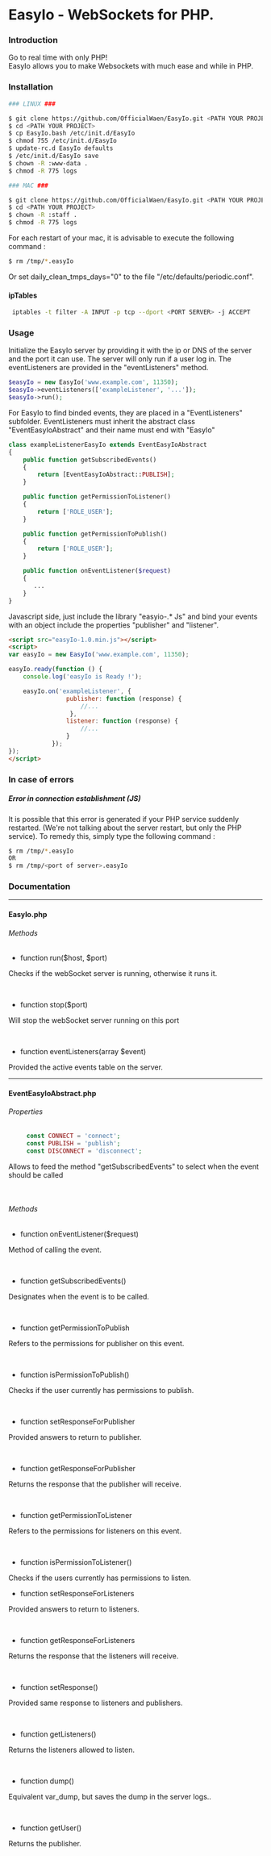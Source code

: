 # EasyIo - WebSockets for PHP.

### Introduction

<p>
Go to real time with only PHP!<br/> 
EasyIo allows you to make Websockets with much ease and while in PHP.
</p>

### Installation

```bash
### LINUX ###

$ git clone https://github.com/OfficialWaen/EasyIo.git <PATH YOUR PROJECT>
$ cd <PATH YOUR PROJECT>
$ cp EasyIo.bash /etc/init.d/EasyIo
$ chmod 755 /etc/init.d/EasyIo
$ update-rc.d EasyIo defaults 
$ /etc/init.d/EasyIo save
$ chown -R :www-data .
$ chmod -R 775 logs
```


```bash
### MAC ###

$ git clone https://github.com/OfficialWaen/EasyIo.git <PATH YOUR PROJECT>
$ cd <PATH YOUR PROJECT>
$ chown -R :staff .
$ chmod -R 775 logs
```

<p>For each restart of your mac, it is advisable to execute the following command : </p>

```bash
$ rm /tmp/*.easyIo
```

<p> Or set daily_clean_tmps_days="0" to the file "/etc/defaults/periodic.conf".</p>

#### ipTables

```bash
 iptables -t filter -A INPUT -p tcp --dport <PORT SERVER> -j ACCEPT
```

### Usage

<p>
Initialize the EasyIo server by providing it with the ip or DNS of the server and the port it can use.
The server will only run if a user log in.
The eventListeners are provided in the "eventListeners" method.
</p>

```php
$easyIo = new EasyIo('www.example.com', 11350);
$easyIo->eventListeners(['exampleListener', '...']);
$easyIo->run();
```

<p>
For EasyIo to find binded events, they are placed in a "EventListeners" subfolder.
EventListeners must inherit the abstract class "EventEasyIoAbstract" and their name must end with "EasyIo"
</p>

```php
class exampleListenerEasyIo extends EventEasyIoAbstract
{
    public function getSubscribedEvents()
    {
        return [EventEasyIoAbstract::PUBLISH];
    }

    public function getPermissionToListener()
    {
        return ['ROLE_USER'];
    }

    public function getPermissionToPublish()
    {
        return ['ROLE_USER'];
    }

    public function onEventListener($request)
    {
       ...
    }
}
```

<p>
Javascript side, just include the library "easyio-.* Js" and bind your events with an object include the properties "publisher" and "listener".
</p>

```html
<script src="easyIo-1.0.min.js"></script>
<script>
var easyIo = new EasyIo('www.example.com', 11350);

easyIo.ready(function () {
    console.log('easyIo is Ready !');

    easyIo.on('exampleListener', {
                publisher: function (response) {
                    //...
                 },
                listener: function (response) {
                    //...
                }
            });
});
</script>
```

### In case of errors

##### Error in connection establishment (JS)

<p>It is possible that this error is generated if your PHP service suddenly restarted. (We're not 
talking about the server restart, but only the PHP service).
To remedy this, simply type the following command :</p>

```bash
$ rm /tmp/*.easyIo
OR
$ rm /tmp/<port of server>.easyIo
```

### Documentation

 *****
#### EasyIo.php

###### Methods

 - function run($host, $port)

<p>Checks if the webSocket server is running, otherwise it runs it.</p>

<br/>

 - function stop($port)
 
<p>Will stop the webSocket server running on this port</p>
 
<br/> 
 
 - function eventListeners(array $event)
 
<p>Provided the active events table on the server.</p>
  
 *****
#### EventEasyIoAbstract.php
 
###### Properties
 
```php
     const CONNECT = 'connect';
     const PUBLISH = 'publish';
     const DISCONNECT = 'disconnect';
```

<p>Allows to feed the method "getSubscribedEvents" to select when the event should be called</p>
   
<br/> 

###### Methods
 
 - function onEventListener($request)
 
<p>Method of calling the event.</p>
  
<br/> 
 
 - function getSubscribedEvents()
 
<p>Designates when the event is to be called.</p>
 
<br/> 
 
- function getPermissionToPublish

<p>Refers to the permissions for publisher on this event.</p>
 
<br/> 
 
- function isPermissionToPublish()

<p>Checks if the user currently has permissions to publish.</p>
 
<br/> 
 
- function setResponseForPublisher

<p>Provided answers to return to publisher.</p>
 
<br/> 
 
- function getResponseForPublisher

<p>Returns the response that the publisher will receive.</p>
 
<br/> 
 
- function getPermissionToListener

<p>Refers to the permissions for listeners on this event.</p>
 
<br/> 
 
- function isPermissionToListener()

<p>Checks if the users currently has permissions to listen.</p>

- function setResponseForListeners

<p>Provided answers to return to listeners.</p>
 
<br/> 
 
- function getResponseForListeners

<p>Returns the response that the listeners will receive.</p>
 
<br/> 
 
- function setResponse()

<p>Provided same response to listeners and publishers.</p>
 
<br/> 
 
- function getListeners()

<p>Returns the listeners allowed to listen.</p>

 <br/> 
  
 - function dump()
 
 <p>Equivalent var_dump, but saves the dump in the server logs..</p>
 
<br/> 
 
- function getUser()

<p>Returns the publisher.</p>
